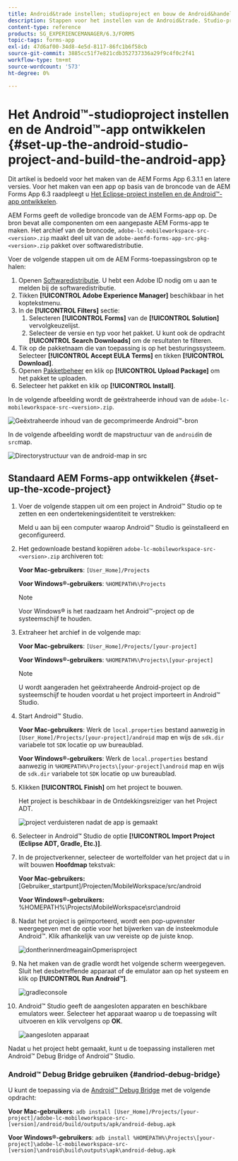 ```yaml
---
title: Android&trade instellen; studioproject en bouw de Android&handel; app
description: Stappen voor het instellen van de Android&trade. Studio-project en bouw het installatieprogramma voor de Adobe Experience Manager (AEM) Forms-app
content-type: reference
products: SG_EXPERIENCEMANAGER/6.3/FORMS
topic-tags: forms-app
exl-id: 47d6af00-34d8-4e5d-8117-86fc1b6f58cb
source-git-commit: 3885cc51f7e821cdb352737336a29f9c4f0c2f41
workflow-type: tm+mt
source-wordcount: '573'
ht-degree: 0%

---
```


# Het Android™-studioproject instellen en de Android™-app ontwikkelen {#set-up-the-android-studio-project-and-build-the-android-app}

Dit artikel is bedoeld voor het maken van de AEM Forms App 6.3.1.1 en latere versies. Voor het maken van een app op basis van de broncode van de AEM Forms App 6.3 raadpleegt u [Het Eclipse-project instellen en de Android™-app ontwikkelen](/help/forms/using/setup-eclipse-project-build-installer.md).

AEM Forms geeft de volledige broncode van de AEM Forms-app op. De bron bevat alle componenten om een aangepaste AEM Forms-app te maken. Het archief van de broncode, `adobe-lc-mobileworkspace-src-<version>.zip` maakt deel uit van de `adobe-aemfd-forms-app-src-pkg-<version>.zip` pakket over softwaredistributie.

Voer de volgende stappen uit om de AEM Forms-toepassingsbron op te halen:

1. Openen [Softwaredistributie](https://experience.adobe.com/downloads). U hebt een Adobe ID nodig om u aan te melden bij de softwaredistributie.
1. Tikken **[!UICONTROL Adobe Experience Manager]** beschikbaar in het koptekstmenu.
1. In de **[!UICONTROL Filters]** sectie:
   1. Selecteren **[!UICONTROL Forms]** van de **[!UICONTROL Solution]** vervolgkeuzelijst.
   2. Selecteer de versie en typ voor het pakket. U kunt ook de opdracht **[!UICONTROL Search Downloads]** om de resultaten te filteren.
1. Tik op de pakketnaam die van toepassing is op het besturingssysteem. Selecteer **[!UICONTROL Accept EULA Terms]** en tikken **[!UICONTROL Download]**.
1. Openen [Pakketbeheer](https://experienceleague.adobe.com/docs/experience-manager-65/administering/contentmanagement/package-manager.html)  en klik op **[!UICONTROL Upload Package]** om het pakket te uploaden.
1. Selecteer het pakket en klik op **[!UICONTROL Install]**.

In de volgende afbeelding wordt de geëxtraheerde inhoud van de `adobe-lc-mobileworkspace-src-<version>.zip`.

![Geëxtraheerde inhoud van de gecomprimeerde Android™-bron](assets/mws-content-1.png)

In de volgende afbeelding wordt de mapstructuur van de `android`in de `src`map.

![Directorystructuur van de android-map in src](assets/android-folder.png)

## Standaard AEM Forms-app ontwikkelen {#set-up-the-xcode-project}

1. Voer de volgende stappen uit om een project in Android™ Studio op te zetten en een ondertekeningsidentiteit te verstrekken:

   Meld u aan bij een computer waarop Android™ Studio is geïnstalleerd en geconfigureerd.

1. Het gedownloade bestand kopiëren `adobe-lc-mobileworkspace-src-<version>.zip` archiveren tot:

   **Voor Mac-gebruikers**: `[User_Home]/Projects`

   **Voor Windows®-gebruikers**: `%HOMEPATH%\Projects`

   >[!NOTE]
   >
   >Voor Windows® is het raadzaam het Android™-project op de systeemschijf te houden.

1. Extraheer het archief in de volgende map:

   **Voor Mac-gebruikers**: `[User_Home]/Projects/[your-project]`

   **Voor Windows®-gebruikers**: `%HOMEPATH%\Projects\[your-project]`

   >[!NOTE]
   >
   U wordt aangeraden het geëxtraheerde Android-project op de systeemschijf te houden voordat u het project importeert in Android™ Studio.

1. Start Android™ Studio.

   **Voor Mac-gebruikers**: Werk de `local.properties` bestand aanwezig in `[User_Home]/Projects/[your-project]/android` map en wijs de `sdk.dir` variabele tot `SDK` locatie op uw bureaublad.

   **Voor Windows®-gebruikers**: Werk de `local.properties` bestand aanwezig in `%HOMEPATH%\Projects\[your-project]\android` map en wijs de `sdk.dir` variabele tot `SDK` locatie op uw bureaublad.

1. Klikken **[!UICONTROL Finish]** om het project te bouwen.

   Het project is beschikbaar in de Ontdekkingsreiziger van het Project ADT.

   ![project verduisteren nadat de app is gemaakt](assets/eclipsebuildmws.png)

1. Selecteer in Android™ Studio de optie **[!UICONTROL Import Project (Eclipse ADT, Gradle, Etc.)]**.
1. In de projectverkenner, selecteer de wortelfolder van het project dat u in wilt bouwen **Hoofdmap** tekstvak:

   **Voor Mac-gebruikers:** [Gebruiker_startpunt]/Projecten/MobileWorkspace/src/android

   **Voor Windows®-gebruikers:** %HOMEPATH%\Projects\MobileWorkspace\src\android

1. Nadat het project is geïmporteerd, wordt een pop-upvenster weergegeven met de optie voor het bijwerken van de insteekmodule Android™. Klik afhankelijk van uw vereiste op de juiste knop.

   ![dontherinnerdmeagainOpmerisproject](assets/dontremindmeagainforthisproject.png)

1. Na het maken van de gradle wordt het volgende scherm weergegeven. Sluit het desbetreffende apparaat of de emulator aan op het systeem en klik op **[!UICONTROL Run Android™]**.

   ![gradleconsole](assets/gradleconsole.png)

1. Android™ Studio geeft de aangesloten apparaten en beschikbare emulators weer. Selecteer het apparaat waarop u de toepassing wilt uitvoeren en klik vervolgens op **OK**.

   ![aangesloten apparaat](assets/connecteddevice.png)

Nadat u het project hebt gemaakt, kunt u de toepassing installeren met Android™ Debug Bridge of Android™ Studio.

### Android™ Debug Bridge gebruiken {#andriod-debug-bridge}

U kunt de toepassing via de [Android™ Debug Bridge](https://developer.android.com/tools/adb) met de volgende opdracht:

**Voor Mac-gebruikers**: `adb install [User_Home]/Projects/[your-project]/adobe-lc-mobileworkspace-src-[version]/android/build/outputs/apk/android-debug.apk`

**Voor Windows®-gebruikers**: `adb install %HOMEPATH%\Projects\[your-project]\adobe-lc-mobileworkspace-src-[version]\android\build\outputs\apk\android-debug.apk`
